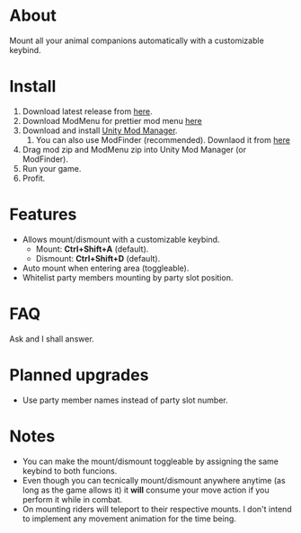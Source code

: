﻿# About

Mount all your animal companions automatically with a customizable keybind.

# Install
1. Download latest release from [here](https://github.com/zephe0n/AutoMount/releases/latest).
1. Download ModMenu for prettier mod menu [here](https://github.com/WittleWolfie/ModMenu/releases/latest)
1. Download and install [Unity Mod Manager](https://www.nexusmods.com/site/mods/21).
    1. You can also use ModFinder (recommended). Downlaod it from [here](https://github.com/Pathfinder-WOTR-Modding-Community/ModFinder/releases/latest)
1. Drag mod zip and ModMenu zip into Unity Mod Manager (or ModFinder).
1. Run your game.
1. Profit.

# Features
- Allows mount/dismount with a customizable keybind. 
    - Mount: **Ctrl+Shift+A** (default).
    - Dismount: **Ctrl+Shift+D** (default).
- Auto mount when entering area (toggleable).
- Whitelist party members mounting by party slot position.

# FAQ

Ask and I shall answer.

# Planned upgrades
- Use party member names instead of party slot number.

# Notes
- You can make the mount/dismount toggleable by assigning the same keybind to both funcions.
- Even though you can tecnically mount/dismount anywhere anytime (as long as the game allows it) it **will** consume your move action if you perform it while in combat.
- On mounting riders will teleport to their respective mounts. I don't intend to implement any movement animation for the time being.



